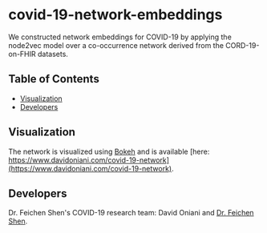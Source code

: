 # covid-19-network-embeddings

We constructed network embeddings for COVID-19 by applying the node2vec model over a co-occurrence network derived from the CORD-19-on-FHIR datasets.

## Table of Contents

- [Visualization](#visualization)
- [Developers](#developers)

## Visualization

The network is visualized using [Bokeh](https://bokeh.org/) and is available
[here: https://www.davidoniani.com/covid-19-network](https://www.davidoniani.com/covid-19-network).

## Developers

Dr. Feichen Shen's COVID-19 research team: David Oniani and [Dr. Feichen Shen](https://www.mayo.edu/research/faculty/shen-feichen-ph-d/bio-20238745).
